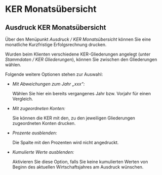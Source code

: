 # KER Monatsübersicht

## Ausdruck KER Monatsübersicht


Über den Menüpunkt *Ausdruck / KER Monatsübersicht* können Sie eine monatliche Kurzfristige Erfolgsrechnung drucken.

Wurden beim Klienten verschiedene KER-Gliederungen angelegt (unter *Stammdaten / KER Gliederungen*), können Sie zwischen den Gliederungen wählen.

Folgende weitere Optionen stehen zur Auswahl:

* *Mit Abweichungen zum Jahr „xxx“:*

    Wählen Sie hier ein bereits vergangenes Jahr bzw. Vorjahr für einen Vergleich.

* *Mit zugeordneten Konten:*

    Sie können die KER mit den, zu den jeweiligen Gliederungen zugeordneten Konten drucken.

* *Prozente ausblenden:*

    Die Spalte mit den Prozenten wird nicht angedruckt.

* *Kumulierte Werte ausblenden:*

    Aktivieren Sie diese Option, falls Sie keine kumulierten Werten von Beginn des aktuellen Wirtschaftsjahres am Ausdruck wünschen.

